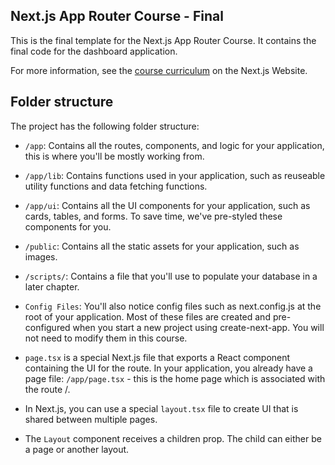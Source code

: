 ## Next.js App Router Course - Final

This is the final template for the Next.js App Router Course. It contains the final code for the dashboard application.

For more information, see the [course curriculum](https://nextjs.org/learn) on the Next.js Website.

## Folder structure
The project has the following folder structure:

- ```/app```: Contains all the routes, components, and logic for your application, this is where you'll be mostly working from.
- ```/app/lib```: Contains functions used in your application, such as reuseable utility functions and data fetching functions.
- ```/app/ui```: Contains all the UI components for your application, such as cards, tables, and forms. To save time, we've pre-styled these components for you.
- ```/public```: Contains all the static assets for your application, such as images.
- ```/scripts/```: Contains a file that you'll use to populate your database in a later chapter.
- ```Config Files```: You'll also notice config files such as next.config.js at the root of your application. Most of these files are created and pre-configured when you start a new project using create-next-app. You will not need to modify them in this course.

- ```page.tsx``` is a special Next.js file that exports a React component containing the UI for the route. In your application, you already have a page file: ```/app/page.tsx``` - this is the home page which is associated with the route /.

- In Next.js, you can use a special ```layout.tsx``` file to create UI that is shared between multiple pages.

- The ```Layout``` component receives a children prop. The child can either be a page or another layout.
